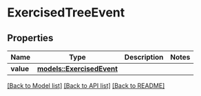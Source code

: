 # ExercisedTreeEvent

## Properties

Name | Type | Description | Notes
------------ | ------------- | ------------- | -------------
**value** | [**models::ExercisedEvent**](ExercisedEvent.md) |  | 

[[Back to Model list]](../README.md#documentation-for-models) [[Back to API list]](../README.md#documentation-for-api-endpoints) [[Back to README]](../README.md)


